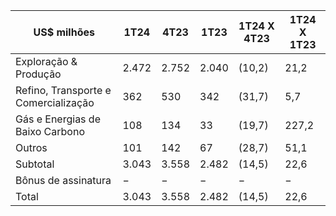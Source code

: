 |US$ milhões|1T24|4T23|1T23|1T24 X 4T23|1T24 X 1T23|
|---|---|---|---|---|---|
|Exploração & Produção|2.472|2.752|2.040|(10,2)|21,2|
|Refino, Transporte e Comercialização|362|530|342|(31,7)|5,7|
|Gás e Energias de Baixo Carbono|108|134|33|(19,7)|227,2|
|Outros|101|142|67|(28,7)|51,1|
|Subtotal|3.043|3.558|2.482|(14,5)|22,6|
|Bônus de assinatura|−|−|−|−|−|
|Total|3.043|3.558|2.482|(14,5)|22,6|
